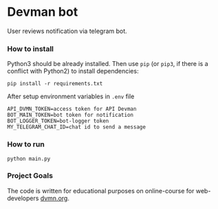# Devman bot

User reviews notification via telegram bot.

### How to install

Python3 should be already installed. 
Then use `pip` (or `pip3`, if there is a conflict with Python2) to install dependencies:
```
pip install -r requirements.txt
```
After setup environment variables in `.env` file
```
API_DVMN_TOKEN=access token for API Devman
BOT_MAIN_TOKEN=bot token for notification
BOT_LOGGER_TOKEN=bot-logger token
MY_TELEGRAM_CHAT_ID=chat id to send a message
```

### How to run

```
python main.py
```

### Project Goals

The code is written for educational purposes on online-course for web-developers [dvmn.org](https://dvmn.org/).